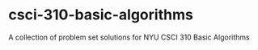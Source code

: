 # csci-310-basic-algorithms
A collection of problem set solutions for NYU CSCI 310 Basic Algorithms
